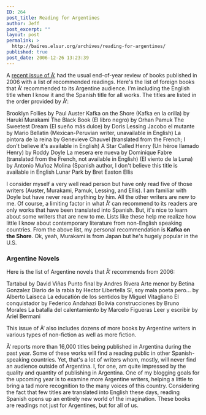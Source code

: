 ```yaml
---
ID: 264
post_title: Reading for Argentines
author: Jeff
post_excerpt: ""
layout: post
permalink: >
  http://baires.elsur.org/archives/reading-for-argentines/
published: true
post_date: 2006-12-26 13:23:39
---
```

A <a href="http://www.clarin.com/suplementos/cultura/2006/12/16/u-01327886.htm">recent  issue of Ã‘</a> had the usual end-of-year review of books published in 2006 with a list of recommended readings. Here's the list of foreign books that Ã‘ recommended to its Argentine audience. I'm including the English title when I know it and the Spanish title for all works. The titles are listed in the order provided by Ã‘:

Brooklyn Follies by Paul Auster
Kafka on the Shore (Kafka en la orilla) by Haruki Murakami
The Black Book (El libro negro) by Orhan Pamuk
The Sweetest Dream (El sue&#241;o más dulce) by Doris Lessing
Jacobo el mutante by Mario Bellatin  (Mexican-Peruvian writer, unavailable in English)
La pintora de la reina by Genevieve Chauvel (translated from the French; I don't believe it's available in English)
A Star Called Henry (Un héroe llamado Henry) by Roddy Doyle
La mesera ere nueva by Dominique Fabre (translated from the French, not available in English)
(El viento de la Luna) by Antonio Mu&#241;oz Molina (Spanish author, I don't believe this title is available in English
Lunar Park by Bret Easton Ellis 

I consider myself a very well read person but have only read five of those writers (Auster, Murakami, Pamuk, Lessing, and Ellis). I am familiar with Doyle but have never read anything by him. All the other writers are new to me. Of course, a limiting factor in what Ã‘ can recommend to its readers are only works that have been translated into Spanish. But, it's nice to learn about some writers that are new to me. Lists like these help me realize how  little I know about contemporary literature from non-English speaking countries. From the above list, my personal recommendation is <strong>Kafka on the Shore</strong>. Ok, yeah, Murakami is from Japan but he's hugely popular in the U.S.

<h3>Argentine Novels</h3>

Here is the list of Argentine novels that Ã‘ recommends from 2006:

Tartabul by David Vi&#241;as
Punto final by Andres Rivera
Arte menor by Betina Gonzalez
Diario de la rabia by Hector Libertella
Sí, soy mala poeta pero... by Alberto Laiseca
La educatión de los sentidos by Miguel Vitagliano
El conquistador by Federico Andahazi
Bolivia construcciones by Bruno Morales
La batalla del calentamiento by Marcelo Figueras
Leer y escribir by Ariel Bermani

This issue of Ã‘ also includes dozens of more books by Argentine writers in various types of non-fiction as well as more fiction.  

Ã‘ reports more than 16,000 titles being published in Argentina during the past year. Some of these works will find a reading public in other Spanish-speaking countries. Yet, that's a lot of writers whom, mostly, will never find an audience outside of Argentina. I, for one, am quite impressed by the quality and quantity of publishing in Argentina. One of my blogging goals for the upcoming year is to examine more Argentine writers, helping a little to bring a tad more recognition to the many voices of this country. Considering the fact that few titles are translated into English these days, reading Spanish opens up an entirely new world of the imagination. These books are readings not just for Argentines, but for all of us.